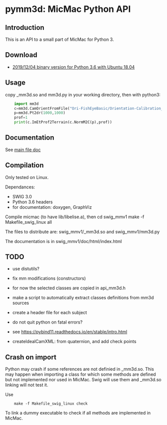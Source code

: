 pymm3d: MicMac Python API
=========================

Introduction
------------

This is an API to a small part of MicMac for Python 3.

Download
--------

  * [2019/12/04 binary version for Python 3.6 with Ubuntu 18.04](../../bin/swig_mmv1-20191204.tar.bz2)


Usage
-----

copy _mm3d.so and mm3d.py in your working directory, then with python3:

```python
    import mm3d
    c=mm3d.CamOrientFromFile("Ori-FishEyeBasic/Orientation-Calibration_geo_14_001_01_015000.thm.dng_G.tif.xml")
    p=mm3d.Pt2dr(1000,1000)
    prof=1
    print(c.ImEtProf2Terrain(c.NormM2C(p),prof))
```

Documentation
-------------
See [main file doc](api__mm3d_8h.html)

Compilation
-----------
Only tested on Linux.

Dependances:
 - SWIG 3.0
 - Python 3.6 headers
 - for documentation: doxygen, GraphViz

Compile micmac (to have lib/libelise.a), then
cd swig_mmv1
make -f Makefile_swig_linux all

The files to distribute are: swig_mmv1/_mm3d.so and swig_mmv1/mm3d.py

The documentation is in swig_mmv1/doc/html/index.html

TODO
----
 * use distutils?
 * fix mm modifications (constructors) 
 * for now the selected classes are copied in api_mm3d.h
 * make a script to automatically extract classes definitions from mm3d sources
 * create a header file for each subject
 * do not quit python on fatal errors?
 * see https://pybind11.readthedocs.io/en/stable/intro.html

 * createIdealCamXML: from quaternion, and add check points

Crash on import
---------------
 Python may crash if some references are not definied in _mm3d.so.
 This may happen when importing a class for which some methods are defined but not implemented nor used in MicMac.
 Swig will use them and _mm3d.so linking will not test it.
 
 Use
```
    make -f Makefile_swig_linux check
```
 To link a dummy executable to check if all methods are implemented in MicMac.

